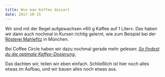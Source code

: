 ```yaml
---
title: Wie man Kaffee dosiert
date: 2017-10-15
---
```


Wir sind mit der Regel aufgewachsen »60&nbsp;g Kaffee auf 1&nbsp;Liter«. Das haben wir dann auch nochmal in Kursen richtig gelernt, wie zum Beispiel bei der [Rösterei Mahlefitz](https://www.mahlefitz.de/) in München.

Bei Coffee Circle haben wir dazu nochmal gerade mehr gelesen: [_So findest du die optimale Kaffee-Dosierung._](https://www.coffeecircle.com/de/e/kaffee-dosierung)

Das dachten wir, teilen wir eben einfach. Schließlich ist hier noch alles etwas im Aufbau, und wir bauen alles noch etwas aus.